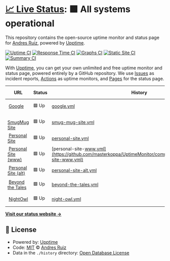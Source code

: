 # [📈 Live Status](https://masterkoppa.github.io/UptimeMonitor): <!--live status--> **🟩 All systems operational**

This repository contains the open-source uptime monitor and status page for [Andres Ruiz](andresjruiz.com), powered by [Upptime](https://github.com/upptime/upptime).

[![Uptime CI](https://github.com/koj-co/upptime/workflows/Uptime%20CI/badge.svg)](https://github.com/koj-co/upptime/actions?query=workflow%3A%22Uptime+CI%22)
[![Response Time CI](https://github.com/koj-co/upptime/workflows/Response%20Time%20CI/badge.svg)](https://github.com/koj-co/upptime/actions?query=workflow%3A%22Response+Time+CI%22)
[![Graphs CI](https://github.com/koj-co/upptime/workflows/Graphs%20CI/badge.svg)](https://github.com/koj-co/upptime/actions?query=workflow%3A%22Graphs+CI%22)
[![Static Site CI](https://github.com/koj-co/upptime/workflows/Static%20Site%20CI/badge.svg)](https://github.com/koj-co/upptime/actions?query=workflow%3A%22Static+Site+CI%22)
[![Summary CI](https://github.com/koj-co/upptime/workflows/Summary%20CI/badge.svg)](https://github.com/koj-co/upptime/actions?query=workflow%3A%22Summary+CI%22)

With [Upptime](https://upptime.js.org), you can get your own unlimited and free uptime monitor and status page, powered entirely by a GitHub repository. We use [Issues](https://github.com/masterkoppa/UptimeMonitor/issues) as incident reports, [Actions](https://github.com/masterkoppa/UptimeMonitor/actions) as uptime monitors, and [Pages](https://masterkoppa.github.io/UptimeMonitor) for the status page.

<!--start: status pages-->
<!-- This summary is generated by Upptime (https://github.com/upptime/upptime) -->
<!-- Do not edit this manually, your changes will be overwritten -->
<!-- prettier-ignore -->
| URL | Status | History | Response Time | Uptime |
| --- | ------ | ------- | ------------- | ------ |
| <img alt="" src="https://favicons.githubusercontent.com/www.google.com" height="13"> [Google](https://www.google.com) | 🟩 Up | [google.yml](https://github.com/masterkoppa/UptimeMonitor/commits/master/history/google.yml) | <details><summary><img alt="Response time graph" src="./graphs/google/response-time-week.png" height="20"> 110ms</summary><br><a href="https://masterkoppa.github.io/UptimeMonitor/history/google"><img alt="Response time 86" src="https://img.shields.io/endpoint?url=https%3A%2F%2Fraw.githubusercontent.com%2Fmasterkoppa%2FUptimeMonitor%2Fmaster%2Fapi%2Fgoogle%2Fresponse-time.json"></a><br><a href="https://masterkoppa.github.io/UptimeMonitor/history/google"><img alt="24-hour response time 113" src="https://img.shields.io/endpoint?url=https%3A%2F%2Fraw.githubusercontent.com%2Fmasterkoppa%2FUptimeMonitor%2Fmaster%2Fapi%2Fgoogle%2Fresponse-time-day.json"></a><br><a href="https://masterkoppa.github.io/UptimeMonitor/history/google"><img alt="7-day response time 110" src="https://img.shields.io/endpoint?url=https%3A%2F%2Fraw.githubusercontent.com%2Fmasterkoppa%2FUptimeMonitor%2Fmaster%2Fapi%2Fgoogle%2Fresponse-time-week.json"></a><br><a href="https://masterkoppa.github.io/UptimeMonitor/history/google"><img alt="30-day response time 86" src="https://img.shields.io/endpoint?url=https%3A%2F%2Fraw.githubusercontent.com%2Fmasterkoppa%2FUptimeMonitor%2Fmaster%2Fapi%2Fgoogle%2Fresponse-time-month.json"></a><br><a href="https://masterkoppa.github.io/UptimeMonitor/history/google"><img alt="1-year response time 86" src="https://img.shields.io/endpoint?url=https%3A%2F%2Fraw.githubusercontent.com%2Fmasterkoppa%2FUptimeMonitor%2Fmaster%2Fapi%2Fgoogle%2Fresponse-time-year.json"></a></details> | <details><summary><a href="https://masterkoppa.github.io/UptimeMonitor/history/google">100.00%</a></summary><a href="https://masterkoppa.github.io/UptimeMonitor/history/google"><img alt="All-time uptime 100.00%" src="https://img.shields.io/endpoint?url=https%3A%2F%2Fraw.githubusercontent.com%2Fmasterkoppa%2FUptimeMonitor%2Fmaster%2Fapi%2Fgoogle%2Fuptime.json"></a><br><a href="https://masterkoppa.github.io/UptimeMonitor/history/google"><img alt="24-hour uptime 100.00%" src="https://img.shields.io/endpoint?url=https%3A%2F%2Fraw.githubusercontent.com%2Fmasterkoppa%2FUptimeMonitor%2Fmaster%2Fapi%2Fgoogle%2Fuptime-day.json"></a><br><a href="https://masterkoppa.github.io/UptimeMonitor/history/google"><img alt="7-day uptime 100.00%" src="https://img.shields.io/endpoint?url=https%3A%2F%2Fraw.githubusercontent.com%2Fmasterkoppa%2FUptimeMonitor%2Fmaster%2Fapi%2Fgoogle%2Fuptime-week.json"></a><br><a href="https://masterkoppa.github.io/UptimeMonitor/history/google"><img alt="30-day uptime 100.00%" src="https://img.shields.io/endpoint?url=https%3A%2F%2Fraw.githubusercontent.com%2Fmasterkoppa%2FUptimeMonitor%2Fmaster%2Fapi%2Fgoogle%2Fuptime-month.json"></a><br><a href="https://masterkoppa.github.io/UptimeMonitor/history/google"><img alt="1-year uptime 100.00%" src="https://img.shields.io/endpoint?url=https%3A%2F%2Fraw.githubusercontent.com%2Fmasterkoppa%2FUptimeMonitor%2Fmaster%2Fapi%2Fgoogle%2Fuptime-year.json"></a></details>
| <img alt="" src="https://favicons.githubusercontent.com/masterkoppa.smugmug.com" height="13"> [SmugMug Site](https://masterkoppa.smugmug.com) | 🟩 Up | [smug-mug-site.yml](https://github.com/masterkoppa/UptimeMonitor/commits/master/history/smug-mug-site.yml) | <details><summary><img alt="Response time graph" src="./graphs/smug-mug-site/response-time-week.png" height="20"> 323ms</summary><br><a href="https://masterkoppa.github.io/UptimeMonitor/history/smug-mug-site"><img alt="Response time 311" src="https://img.shields.io/endpoint?url=https%3A%2F%2Fraw.githubusercontent.com%2Fmasterkoppa%2FUptimeMonitor%2Fmaster%2Fapi%2Fsmug-mug-site%2Fresponse-time.json"></a><br><a href="https://masterkoppa.github.io/UptimeMonitor/history/smug-mug-site"><img alt="24-hour response time 308" src="https://img.shields.io/endpoint?url=https%3A%2F%2Fraw.githubusercontent.com%2Fmasterkoppa%2FUptimeMonitor%2Fmaster%2Fapi%2Fsmug-mug-site%2Fresponse-time-day.json"></a><br><a href="https://masterkoppa.github.io/UptimeMonitor/history/smug-mug-site"><img alt="7-day response time 323" src="https://img.shields.io/endpoint?url=https%3A%2F%2Fraw.githubusercontent.com%2Fmasterkoppa%2FUptimeMonitor%2Fmaster%2Fapi%2Fsmug-mug-site%2Fresponse-time-week.json"></a><br><a href="https://masterkoppa.github.io/UptimeMonitor/history/smug-mug-site"><img alt="30-day response time 311" src="https://img.shields.io/endpoint?url=https%3A%2F%2Fraw.githubusercontent.com%2Fmasterkoppa%2FUptimeMonitor%2Fmaster%2Fapi%2Fsmug-mug-site%2Fresponse-time-month.json"></a><br><a href="https://masterkoppa.github.io/UptimeMonitor/history/smug-mug-site"><img alt="1-year response time 311" src="https://img.shields.io/endpoint?url=https%3A%2F%2Fraw.githubusercontent.com%2Fmasterkoppa%2FUptimeMonitor%2Fmaster%2Fapi%2Fsmug-mug-site%2Fresponse-time-year.json"></a></details> | <details><summary><a href="https://masterkoppa.github.io/UptimeMonitor/history/smug-mug-site">100.00%</a></summary><a href="https://masterkoppa.github.io/UptimeMonitor/history/smug-mug-site"><img alt="All-time uptime 100.00%" src="https://img.shields.io/endpoint?url=https%3A%2F%2Fraw.githubusercontent.com%2Fmasterkoppa%2FUptimeMonitor%2Fmaster%2Fapi%2Fsmug-mug-site%2Fuptime.json"></a><br><a href="https://masterkoppa.github.io/UptimeMonitor/history/smug-mug-site"><img alt="24-hour uptime 100.00%" src="https://img.shields.io/endpoint?url=https%3A%2F%2Fraw.githubusercontent.com%2Fmasterkoppa%2FUptimeMonitor%2Fmaster%2Fapi%2Fsmug-mug-site%2Fuptime-day.json"></a><br><a href="https://masterkoppa.github.io/UptimeMonitor/history/smug-mug-site"><img alt="7-day uptime 100.00%" src="https://img.shields.io/endpoint?url=https%3A%2F%2Fraw.githubusercontent.com%2Fmasterkoppa%2FUptimeMonitor%2Fmaster%2Fapi%2Fsmug-mug-site%2Fuptime-week.json"></a><br><a href="https://masterkoppa.github.io/UptimeMonitor/history/smug-mug-site"><img alt="30-day uptime 100.00%" src="https://img.shields.io/endpoint?url=https%3A%2F%2Fraw.githubusercontent.com%2Fmasterkoppa%2FUptimeMonitor%2Fmaster%2Fapi%2Fsmug-mug-site%2Fuptime-month.json"></a><br><a href="https://masterkoppa.github.io/UptimeMonitor/history/smug-mug-site"><img alt="1-year uptime 100.00%" src="https://img.shields.io/endpoint?url=https%3A%2F%2Fraw.githubusercontent.com%2Fmasterkoppa%2FUptimeMonitor%2Fmaster%2Fapi%2Fsmug-mug-site%2Fuptime-year.json"></a></details>
| <img alt="" src="https://favicons.githubusercontent.com/aruiz.io" height="13"> [Personal Site](https://aruiz.io) | 🟩 Up | [personal-site.yml](https://github.com/masterkoppa/UptimeMonitor/commits/master/history/personal-site.yml) | <details><summary><img alt="Response time graph" src="./graphs/personal-site/response-time-week.png" height="20"> 267ms</summary><br><a href="https://masterkoppa.github.io/UptimeMonitor/history/personal-site"><img alt="Response time 221" src="https://img.shields.io/endpoint?url=https%3A%2F%2Fraw.githubusercontent.com%2Fmasterkoppa%2FUptimeMonitor%2Fmaster%2Fapi%2Fpersonal-site%2Fresponse-time.json"></a><br><a href="https://masterkoppa.github.io/UptimeMonitor/history/personal-site"><img alt="24-hour response time 297" src="https://img.shields.io/endpoint?url=https%3A%2F%2Fraw.githubusercontent.com%2Fmasterkoppa%2FUptimeMonitor%2Fmaster%2Fapi%2Fpersonal-site%2Fresponse-time-day.json"></a><br><a href="https://masterkoppa.github.io/UptimeMonitor/history/personal-site"><img alt="7-day response time 267" src="https://img.shields.io/endpoint?url=https%3A%2F%2Fraw.githubusercontent.com%2Fmasterkoppa%2FUptimeMonitor%2Fmaster%2Fapi%2Fpersonal-site%2Fresponse-time-week.json"></a><br><a href="https://masterkoppa.github.io/UptimeMonitor/history/personal-site"><img alt="30-day response time 221" src="https://img.shields.io/endpoint?url=https%3A%2F%2Fraw.githubusercontent.com%2Fmasterkoppa%2FUptimeMonitor%2Fmaster%2Fapi%2Fpersonal-site%2Fresponse-time-month.json"></a><br><a href="https://masterkoppa.github.io/UptimeMonitor/history/personal-site"><img alt="1-year response time 221" src="https://img.shields.io/endpoint?url=https%3A%2F%2Fraw.githubusercontent.com%2Fmasterkoppa%2FUptimeMonitor%2Fmaster%2Fapi%2Fpersonal-site%2Fresponse-time-year.json"></a></details> | <details><summary><a href="https://masterkoppa.github.io/UptimeMonitor/history/personal-site">100.00%</a></summary><a href="https://masterkoppa.github.io/UptimeMonitor/history/personal-site"><img alt="All-time uptime 100.00%" src="https://img.shields.io/endpoint?url=https%3A%2F%2Fraw.githubusercontent.com%2Fmasterkoppa%2FUptimeMonitor%2Fmaster%2Fapi%2Fpersonal-site%2Fuptime.json"></a><br><a href="https://masterkoppa.github.io/UptimeMonitor/history/personal-site"><img alt="24-hour uptime 100.00%" src="https://img.shields.io/endpoint?url=https%3A%2F%2Fraw.githubusercontent.com%2Fmasterkoppa%2FUptimeMonitor%2Fmaster%2Fapi%2Fpersonal-site%2Fuptime-day.json"></a><br><a href="https://masterkoppa.github.io/UptimeMonitor/history/personal-site"><img alt="7-day uptime 100.00%" src="https://img.shields.io/endpoint?url=https%3A%2F%2Fraw.githubusercontent.com%2Fmasterkoppa%2FUptimeMonitor%2Fmaster%2Fapi%2Fpersonal-site%2Fuptime-week.json"></a><br><a href="https://masterkoppa.github.io/UptimeMonitor/history/personal-site"><img alt="30-day uptime 100.00%" src="https://img.shields.io/endpoint?url=https%3A%2F%2Fraw.githubusercontent.com%2Fmasterkoppa%2FUptimeMonitor%2Fmaster%2Fapi%2Fpersonal-site%2Fuptime-month.json"></a><br><a href="https://masterkoppa.github.io/UptimeMonitor/history/personal-site"><img alt="1-year uptime 100.00%" src="https://img.shields.io/endpoint?url=https%3A%2F%2Fraw.githubusercontent.com%2Fmasterkoppa%2FUptimeMonitor%2Fmaster%2Fapi%2Fpersonal-site%2Fuptime-year.json"></a></details>
| <img alt="" src="https://favicons.githubusercontent.com/www.aruiz.io" height="13"> [Personal Site (www)](https://www.aruiz.io/blog) | 🟩 Up | [personal-site-www.yml](https://github.com/masterkoppa/UptimeMonitor/commits/master/history/personal-site-www.yml) | <details><summary><img alt="Response time graph" src="./graphs/personal-site-www/response-time-week.png" height="20"> 248ms</summary><br><a href="https://masterkoppa.github.io/UptimeMonitor/history/personal-site-www"><img alt="Response time 225" src="https://img.shields.io/endpoint?url=https%3A%2F%2Fraw.githubusercontent.com%2Fmasterkoppa%2FUptimeMonitor%2Fmaster%2Fapi%2Fpersonal-site-www%2Fresponse-time.json"></a><br><a href="https://masterkoppa.github.io/UptimeMonitor/history/personal-site-www"><img alt="24-hour response time 262" src="https://img.shields.io/endpoint?url=https%3A%2F%2Fraw.githubusercontent.com%2Fmasterkoppa%2FUptimeMonitor%2Fmaster%2Fapi%2Fpersonal-site-www%2Fresponse-time-day.json"></a><br><a href="https://masterkoppa.github.io/UptimeMonitor/history/personal-site-www"><img alt="7-day response time 248" src="https://img.shields.io/endpoint?url=https%3A%2F%2Fraw.githubusercontent.com%2Fmasterkoppa%2FUptimeMonitor%2Fmaster%2Fapi%2Fpersonal-site-www%2Fresponse-time-week.json"></a><br><a href="https://masterkoppa.github.io/UptimeMonitor/history/personal-site-www"><img alt="30-day response time 225" src="https://img.shields.io/endpoint?url=https%3A%2F%2Fraw.githubusercontent.com%2Fmasterkoppa%2FUptimeMonitor%2Fmaster%2Fapi%2Fpersonal-site-www%2Fresponse-time-month.json"></a><br><a href="https://masterkoppa.github.io/UptimeMonitor/history/personal-site-www"><img alt="1-year response time 225" src="https://img.shields.io/endpoint?url=https%3A%2F%2Fraw.githubusercontent.com%2Fmasterkoppa%2FUptimeMonitor%2Fmaster%2Fapi%2Fpersonal-site-www%2Fresponse-time-year.json"></a></details> | <details><summary><a href="https://masterkoppa.github.io/UptimeMonitor/history/personal-site-www">100.00%</a></summary><a href="https://masterkoppa.github.io/UptimeMonitor/history/personal-site-www"><img alt="All-time uptime 100.00%" src="https://img.shields.io/endpoint?url=https%3A%2F%2Fraw.githubusercontent.com%2Fmasterkoppa%2FUptimeMonitor%2Fmaster%2Fapi%2Fpersonal-site-www%2Fuptime.json"></a><br><a href="https://masterkoppa.github.io/UptimeMonitor/history/personal-site-www"><img alt="24-hour uptime 100.00%" src="https://img.shields.io/endpoint?url=https%3A%2F%2Fraw.githubusercontent.com%2Fmasterkoppa%2FUptimeMonitor%2Fmaster%2Fapi%2Fpersonal-site-www%2Fuptime-day.json"></a><br><a href="https://masterkoppa.github.io/UptimeMonitor/history/personal-site-www"><img alt="7-day uptime 100.00%" src="https://img.shields.io/endpoint?url=https%3A%2F%2Fraw.githubusercontent.com%2Fmasterkoppa%2FUptimeMonitor%2Fmaster%2Fapi%2Fpersonal-site-www%2Fuptime-week.json"></a><br><a href="https://masterkoppa.github.io/UptimeMonitor/history/personal-site-www"><img alt="30-day uptime 100.00%" src="https://img.shields.io/endpoint?url=https%3A%2F%2Fraw.githubusercontent.com%2Fmasterkoppa%2FUptimeMonitor%2Fmaster%2Fapi%2Fpersonal-site-www%2Fuptime-month.json"></a><br><a href="https://masterkoppa.github.io/UptimeMonitor/history/personal-site-www"><img alt="1-year uptime 100.00%" src="https://img.shields.io/endpoint?url=https%3A%2F%2Fraw.githubusercontent.com%2Fmasterkoppa%2FUptimeMonitor%2Fmaster%2Fapi%2Fpersonal-site-www%2Fuptime-year.json"></a></details>
| <img alt="" src="https://favicons.githubusercontent.com/andresjruiz.com" height="13"> [Personal Site (alt)](https://andresjruiz.com) | 🟩 Up | [personal-site-alt.yml](https://github.com/masterkoppa/UptimeMonitor/commits/master/history/personal-site-alt.yml) | <details><summary><img alt="Response time graph" src="./graphs/personal-site-alt/response-time-week.png" height="20"> 144ms</summary><br><a href="https://masterkoppa.github.io/UptimeMonitor/history/personal-site-alt"><img alt="Response time 139" src="https://img.shields.io/endpoint?url=https%3A%2F%2Fraw.githubusercontent.com%2Fmasterkoppa%2FUptimeMonitor%2Fmaster%2Fapi%2Fpersonal-site-alt%2Fresponse-time.json"></a><br><a href="https://masterkoppa.github.io/UptimeMonitor/history/personal-site-alt"><img alt="24-hour response time 136" src="https://img.shields.io/endpoint?url=https%3A%2F%2Fraw.githubusercontent.com%2Fmasterkoppa%2FUptimeMonitor%2Fmaster%2Fapi%2Fpersonal-site-alt%2Fresponse-time-day.json"></a><br><a href="https://masterkoppa.github.io/UptimeMonitor/history/personal-site-alt"><img alt="7-day response time 144" src="https://img.shields.io/endpoint?url=https%3A%2F%2Fraw.githubusercontent.com%2Fmasterkoppa%2FUptimeMonitor%2Fmaster%2Fapi%2Fpersonal-site-alt%2Fresponse-time-week.json"></a><br><a href="https://masterkoppa.github.io/UptimeMonitor/history/personal-site-alt"><img alt="30-day response time 139" src="https://img.shields.io/endpoint?url=https%3A%2F%2Fraw.githubusercontent.com%2Fmasterkoppa%2FUptimeMonitor%2Fmaster%2Fapi%2Fpersonal-site-alt%2Fresponse-time-month.json"></a><br><a href="https://masterkoppa.github.io/UptimeMonitor/history/personal-site-alt"><img alt="1-year response time 139" src="https://img.shields.io/endpoint?url=https%3A%2F%2Fraw.githubusercontent.com%2Fmasterkoppa%2FUptimeMonitor%2Fmaster%2Fapi%2Fpersonal-site-alt%2Fresponse-time-year.json"></a></details> | <details><summary><a href="https://masterkoppa.github.io/UptimeMonitor/history/personal-site-alt">100.00%</a></summary><a href="https://masterkoppa.github.io/UptimeMonitor/history/personal-site-alt"><img alt="All-time uptime 100.00%" src="https://img.shields.io/endpoint?url=https%3A%2F%2Fraw.githubusercontent.com%2Fmasterkoppa%2FUptimeMonitor%2Fmaster%2Fapi%2Fpersonal-site-alt%2Fuptime.json"></a><br><a href="https://masterkoppa.github.io/UptimeMonitor/history/personal-site-alt"><img alt="24-hour uptime 100.00%" src="https://img.shields.io/endpoint?url=https%3A%2F%2Fraw.githubusercontent.com%2Fmasterkoppa%2FUptimeMonitor%2Fmaster%2Fapi%2Fpersonal-site-alt%2Fuptime-day.json"></a><br><a href="https://masterkoppa.github.io/UptimeMonitor/history/personal-site-alt"><img alt="7-day uptime 100.00%" src="https://img.shields.io/endpoint?url=https%3A%2F%2Fraw.githubusercontent.com%2Fmasterkoppa%2FUptimeMonitor%2Fmaster%2Fapi%2Fpersonal-site-alt%2Fuptime-week.json"></a><br><a href="https://masterkoppa.github.io/UptimeMonitor/history/personal-site-alt"><img alt="30-day uptime 100.00%" src="https://img.shields.io/endpoint?url=https%3A%2F%2Fraw.githubusercontent.com%2Fmasterkoppa%2FUptimeMonitor%2Fmaster%2Fapi%2Fpersonal-site-alt%2Fuptime-month.json"></a><br><a href="https://masterkoppa.github.io/UptimeMonitor/history/personal-site-alt"><img alt="1-year uptime 100.00%" src="https://img.shields.io/endpoint?url=https%3A%2F%2Fraw.githubusercontent.com%2Fmasterkoppa%2FUptimeMonitor%2Fmaster%2Fapi%2Fpersonal-site-alt%2Fuptime-year.json"></a></details>
| <img alt="" src="https://favicons.githubusercontent.com/beyondthetales.com" height="13"> [Beyond the Tales](https://beyondthetales.com) | 🟩 Up | [beyond-the-tales.yml](https://github.com/masterkoppa/UptimeMonitor/commits/master/history/beyond-the-tales.yml) | <details><summary><img alt="Response time graph" src="./graphs/beyond-the-tales/response-time-week.png" height="20"> 180ms</summary><br><a href="https://masterkoppa.github.io/UptimeMonitor/history/beyond-the-tales"><img alt="Response time 168" src="https://img.shields.io/endpoint?url=https%3A%2F%2Fraw.githubusercontent.com%2Fmasterkoppa%2FUptimeMonitor%2Fmaster%2Fapi%2Fbeyond-the-tales%2Fresponse-time.json"></a><br><a href="https://masterkoppa.github.io/UptimeMonitor/history/beyond-the-tales"><img alt="24-hour response time 163" src="https://img.shields.io/endpoint?url=https%3A%2F%2Fraw.githubusercontent.com%2Fmasterkoppa%2FUptimeMonitor%2Fmaster%2Fapi%2Fbeyond-the-tales%2Fresponse-time-day.json"></a><br><a href="https://masterkoppa.github.io/UptimeMonitor/history/beyond-the-tales"><img alt="7-day response time 180" src="https://img.shields.io/endpoint?url=https%3A%2F%2Fraw.githubusercontent.com%2Fmasterkoppa%2FUptimeMonitor%2Fmaster%2Fapi%2Fbeyond-the-tales%2Fresponse-time-week.json"></a><br><a href="https://masterkoppa.github.io/UptimeMonitor/history/beyond-the-tales"><img alt="30-day response time 168" src="https://img.shields.io/endpoint?url=https%3A%2F%2Fraw.githubusercontent.com%2Fmasterkoppa%2FUptimeMonitor%2Fmaster%2Fapi%2Fbeyond-the-tales%2Fresponse-time-month.json"></a><br><a href="https://masterkoppa.github.io/UptimeMonitor/history/beyond-the-tales"><img alt="1-year response time 168" src="https://img.shields.io/endpoint?url=https%3A%2F%2Fraw.githubusercontent.com%2Fmasterkoppa%2FUptimeMonitor%2Fmaster%2Fapi%2Fbeyond-the-tales%2Fresponse-time-year.json"></a></details> | <details><summary><a href="https://masterkoppa.github.io/UptimeMonitor/history/beyond-the-tales">100.00%</a></summary><a href="https://masterkoppa.github.io/UptimeMonitor/history/beyond-the-tales"><img alt="All-time uptime 100.00%" src="https://img.shields.io/endpoint?url=https%3A%2F%2Fraw.githubusercontent.com%2Fmasterkoppa%2FUptimeMonitor%2Fmaster%2Fapi%2Fbeyond-the-tales%2Fuptime.json"></a><br><a href="https://masterkoppa.github.io/UptimeMonitor/history/beyond-the-tales"><img alt="24-hour uptime 100.00%" src="https://img.shields.io/endpoint?url=https%3A%2F%2Fraw.githubusercontent.com%2Fmasterkoppa%2FUptimeMonitor%2Fmaster%2Fapi%2Fbeyond-the-tales%2Fuptime-day.json"></a><br><a href="https://masterkoppa.github.io/UptimeMonitor/history/beyond-the-tales"><img alt="7-day uptime 100.00%" src="https://img.shields.io/endpoint?url=https%3A%2F%2Fraw.githubusercontent.com%2Fmasterkoppa%2FUptimeMonitor%2Fmaster%2Fapi%2Fbeyond-the-tales%2Fuptime-week.json"></a><br><a href="https://masterkoppa.github.io/UptimeMonitor/history/beyond-the-tales"><img alt="30-day uptime 100.00%" src="https://img.shields.io/endpoint?url=https%3A%2F%2Fraw.githubusercontent.com%2Fmasterkoppa%2FUptimeMonitor%2Fmaster%2Fapi%2Fbeyond-the-tales%2Fuptime-month.json"></a><br><a href="https://masterkoppa.github.io/UptimeMonitor/history/beyond-the-tales"><img alt="1-year uptime 100.00%" src="https://img.shields.io/endpoint?url=https%3A%2F%2Fraw.githubusercontent.com%2Fmasterkoppa%2FUptimeMonitor%2Fmaster%2Fapi%2Fbeyond-the-tales%2Fuptime-year.json"></a></details>
| <img alt="" src="https://favicons.githubusercontent.com/codename-nightowl.com" height="13"> [NightOwl](https://codename-nightowl.com) | 🟩 Up | [night-owl.yml](https://github.com/masterkoppa/UptimeMonitor/commits/master/history/night-owl.yml) | <details><summary><img alt="Response time graph" src="./graphs/night-owl/response-time-week.png" height="20"> 301ms</summary><br><a href="https://masterkoppa.github.io/UptimeMonitor/history/night-owl"><img alt="Response time 301" src="https://img.shields.io/endpoint?url=https%3A%2F%2Fraw.githubusercontent.com%2Fmasterkoppa%2FUptimeMonitor%2Fmaster%2Fapi%2Fnight-owl%2Fresponse-time.json"></a><br><a href="https://masterkoppa.github.io/UptimeMonitor/history/night-owl"><img alt="24-hour response time 317" src="https://img.shields.io/endpoint?url=https%3A%2F%2Fraw.githubusercontent.com%2Fmasterkoppa%2FUptimeMonitor%2Fmaster%2Fapi%2Fnight-owl%2Fresponse-time-day.json"></a><br><a href="https://masterkoppa.github.io/UptimeMonitor/history/night-owl"><img alt="7-day response time 301" src="https://img.shields.io/endpoint?url=https%3A%2F%2Fraw.githubusercontent.com%2Fmasterkoppa%2FUptimeMonitor%2Fmaster%2Fapi%2Fnight-owl%2Fresponse-time-week.json"></a><br><a href="https://masterkoppa.github.io/UptimeMonitor/history/night-owl"><img alt="30-day response time 301" src="https://img.shields.io/endpoint?url=https%3A%2F%2Fraw.githubusercontent.com%2Fmasterkoppa%2FUptimeMonitor%2Fmaster%2Fapi%2Fnight-owl%2Fresponse-time-month.json"></a><br><a href="https://masterkoppa.github.io/UptimeMonitor/history/night-owl"><img alt="1-year response time 301" src="https://img.shields.io/endpoint?url=https%3A%2F%2Fraw.githubusercontent.com%2Fmasterkoppa%2FUptimeMonitor%2Fmaster%2Fapi%2Fnight-owl%2Fresponse-time-year.json"></a></details> | <details><summary><a href="https://masterkoppa.github.io/UptimeMonitor/history/night-owl">100.00%</a></summary><a href="https://masterkoppa.github.io/UptimeMonitor/history/night-owl"><img alt="All-time uptime 100.00%" src="https://img.shields.io/endpoint?url=https%3A%2F%2Fraw.githubusercontent.com%2Fmasterkoppa%2FUptimeMonitor%2Fmaster%2Fapi%2Fnight-owl%2Fuptime.json"></a><br><a href="https://masterkoppa.github.io/UptimeMonitor/history/night-owl"><img alt="24-hour uptime 100.00%" src="https://img.shields.io/endpoint?url=https%3A%2F%2Fraw.githubusercontent.com%2Fmasterkoppa%2FUptimeMonitor%2Fmaster%2Fapi%2Fnight-owl%2Fuptime-day.json"></a><br><a href="https://masterkoppa.github.io/UptimeMonitor/history/night-owl"><img alt="7-day uptime 100.00%" src="https://img.shields.io/endpoint?url=https%3A%2F%2Fraw.githubusercontent.com%2Fmasterkoppa%2FUptimeMonitor%2Fmaster%2Fapi%2Fnight-owl%2Fuptime-week.json"></a><br><a href="https://masterkoppa.github.io/UptimeMonitor/history/night-owl"><img alt="30-day uptime 100.00%" src="https://img.shields.io/endpoint?url=https%3A%2F%2Fraw.githubusercontent.com%2Fmasterkoppa%2FUptimeMonitor%2Fmaster%2Fapi%2Fnight-owl%2Fuptime-month.json"></a><br><a href="https://masterkoppa.github.io/UptimeMonitor/history/night-owl"><img alt="1-year uptime 100.00%" src="https://img.shields.io/endpoint?url=https%3A%2F%2Fraw.githubusercontent.com%2Fmasterkoppa%2FUptimeMonitor%2Fmaster%2Fapi%2Fnight-owl%2Fuptime-year.json"></a></details>

<!--end: status pages-->

[**Visit our status website →**](https://masterkoppa.github.io/UptimeMonitor)

## 📄 License

- Powered by: [Upptime](https://github.com/upptime/upptime)
- Code: [MIT](./LICENSE) © [Andres Ruiz](andresjruiz.com)
- Data in the `./history` directory: [Open Database License](https://opendatacommons.org/licenses/odbl/1-0/)
